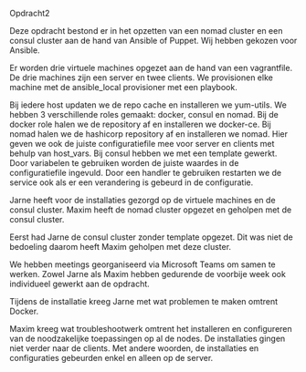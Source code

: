 Opdracht2Deze opdracht bestond er in het opzetten van een nomad cluster en een consul cluster aan de hand van Ansible of Puppet.Wij hebben gekozen voor Ansible.Er worden drie virtuele machines opgezet aan de hand van een vagrantfile.De drie machines zijn een server en twee clients. We provisionen elke machine met de ansible_local provisioner met een playbook.Bij iedere host updaten we de repo cache en installeren we yum-utils.We hebben 3 verschillende roles gemaakt: docker, consul en nomad. Bij de docker role halen we de repository af en installeren we docker-ce.Bij nomad halen we de hashicorp repository af en installeren we nomad. Hier geven we ook de juiste configuratiefile mee voor server en clients met behulp van host_vars.Bij consul hebben we met een template gewerkt. Door variabelen te gebruiken worden de juiste waardes in de configuratiefile ingevuld.Door een handler te gebruiken restarten we de service ook als er een verandering is gebeurd in de configuratie. Jarne heeft voor de installaties gezorgd op de virtuele machines en de consul cluster.Maxim heeft de nomad cluster opgezet en geholpen met de consul cluster.Eerst had Jarne de consul cluster zonder template opgezet. Dit was niet de bedoeling daarom heeft Maxim geholpen met deze cluster.We hebben meetings georganiseerd via Microsoft Teams om samen te werken. Zowel Jarne als Maxim hebben gedurende de voorbije week ook individueel gewerkt aan de opdracht.Tijdens de installatie kreeg Jarne met wat problemen te maken omtrent Docker. Maxim kreeg wat troubleshootwerk omtrent het installeren en configureren van de noodzakelijke toepassingen op al de nodes.De installaties gingen niet verder naar de clients. Met andere woorden, de installaties en configuraties gebeurden enkel en alleen op de server.